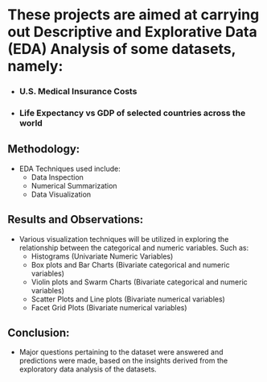 # These projects are aimed at carrying out Descriptive and Explorative Data (EDA) Analysis of some datasets, namely:
- ### U.S. Medical Insurance Costs
- ### Life Expectancy vs GDP of selected countries across the world

## Methodology:
- EDA Techniques used include:
  - Data Inspection
  - Numerical Summarization
  - Data Visualization

## Results and Observations:
- Various visualization techniques will be utilized in exploring the relationship between the categorical and numeric variables. Such as:
  -   Histograms (Univariate Numeric Variables)
  -   Box plots and Bar Charts (Bivariate categorical and numeric variables)
  -   Violin plots and Swarm Charts (Bivariate categorical and numeric variables)
  -   Scatter Plots and Line plots (Bivariate numerical variables)
  -   Facet Grid Plots (Bivariate numerical variables)

## Conclusion:
- Major questions pertaining to the dataset were answered and predictions were made, based on the insights derived from the exploratory data analysis of the datasets.
